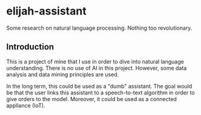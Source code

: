 # elijah-assistant
Some research on natural language processing. Nothing too revolutionary.

## Introduction
This is a project of mine that I use in order to dive into natural language understanding. 
There is no use of AI in this project. However, some data analysis and data mining principles are used.

In the long term, this could be used as a "dumb" assistant. The goal would be that the user links this assistant
to a speech-to-text algorithm in order to give orders to the model. Moreover, it could be used as a connected
appliance (IoT).
